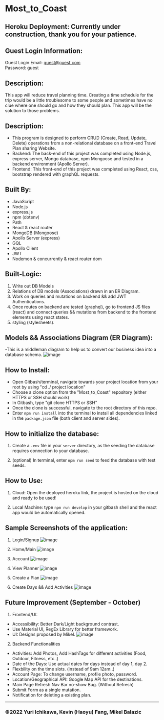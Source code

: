 # Most_to_Coast

## Heroku Deployment: Currently under construction, thank you for your patience.

## Guest Login Information:
Guest Login Email: guest@guest.com <br>
Password: guest

## Description: 
This app will reduce travel planning time. Creating a time schedule for the trip would be a little troublesome to some people and sometimes have no clue where one should go and how they should plan. This app will be the solution to those problems.

## Description:
* This program is designed to perform CRUD (Create, Read, Update, Delete) operations from a non-relational database on a front-end Travel Plan sharing Website.
* Backend: The back-end of this project was completed using Node.js, express server, Mongo database, npm Mongoose and tested in a backend environment (Apollo Server).
* Frontend: This front-end of this project was completed using React, css, bootstrap rendered with graphQL requests.

## Built By:
* JavaScript
* Node.js
* express.js
* npm (dotenv)
* Path 
* React & react router
* MongoDB (Mongoose)
* Apollo Server (express)
* GQL
* Apollo Client
* JWT
* Nodemon & concurrently & react router dom


## Built-Logic:
1. Write out DB Models
2. Relations of DB models (Associations) drawn in an ER Diagram.
3. Work on queries and mutations on backend && add JWT Authentications.
4. Once routes on backend are tested (graphql), go to frontend JS files (react) and connect queries && mutations from backend to the frontend elements using react states.
5. styling (stylesheets).

## Models && Associations Diagram (ER Diagram): 
-This is a middleman diagram to help us to convert our business idea into a database schema.
![image](https://user-images.githubusercontent.com/95199209/180568848-c4412f55-cbd9-4585-b01e-46a1eff988b9.png)

## How to Install:
* Open Gitbash/terminal, navigate towards your project location from your root by using "cd ./ project location"
* Choose a clone option from the "Most_to_Coast" repository (either HTTPS or SSH should work)
* In Gitbash, type "git clone HTTPS or SSH"
* Once the clone is successful, navigate to the root directory of this repo.
* Enter `npm run install` into the terminal to install all dependencies linked in the `package.json` file (both client and server sides).

## How to initialize the database:
1. Create a `.env` file in your `server` directory, as the seeding the database requires connection to your database.

2. (optional) In terminal, enter `npm run seed` to feed the database with test seeds.

## How to Use:
1. Cloud: Open the deployed heroku link, the project is hosted on the cloud and ready to be used!

2. Local Machine: type `npm run develop` in your gitbash shell and the react app would be automatically opened.

## Sample Screenshots of the application:
1. Login/Signup
![image](https://user-images.githubusercontent.com/95199209/181646073-ddaabd32-119b-4e9f-8c62-489c7e830019.png)

2. Home/Main
![image](https://user-images.githubusercontent.com/95199209/184032631-c826c596-3a58-45d7-aec3-eef3188622d8.png)

3. Account
![image](https://user-images.githubusercontent.com/95199209/184032724-3968a783-a10d-4229-a60a-9cdbbe1ac333.png)

4. View Planner
![image](https://user-images.githubusercontent.com/95199209/181646222-38de6a55-ad98-4c9e-af15-bcd7ab761f4d.png)

5. Create a Plan
![image](https://user-images.githubusercontent.com/95199209/181646204-f2d3ff9b-edeb-4a16-bf51-137fca4a8b5b.png)

6. Create Days && Add Activities
![image](https://user-images.githubusercontent.com/95199209/184033756-c5cdc213-c09f-460c-b647-a885d4c12df1.png)

## Future Improvement (September - October)
1. Frontend/UI:
- Accessibility: Better Dark/Light background contrast.
- Use Material UI, RegEx Library for better framework.
- UI: Designs proposed by Mikel. 
![image](https://user-images.githubusercontent.com/95199209/184432976-0bd89b6b-f1fc-4397-9816-5753656d73b9.png)

2. Backend Functionalities
- Activities: Add Photos, Add HashTags for different activities (Food, Outdoor, Fitness, etc..) 
- Date of the Days: Use actual dates for days instead of day 1, day 2.
- Flexbility on the time slots. (instead of 9am 12am..)
- Account Page: To change username, profile photo, password.
- Location/Geographical API: Google Map API for the destinations.
- Main Page Refresh Nav Bar no-show Bug. (Without Refresh)
- Submit Form as a single mutation.
- Notification for deleting a existing plan.

---

### ©️2022  Yuri Ichikawa, Kevin (Haoyu) Fang, Mikel Balazic


